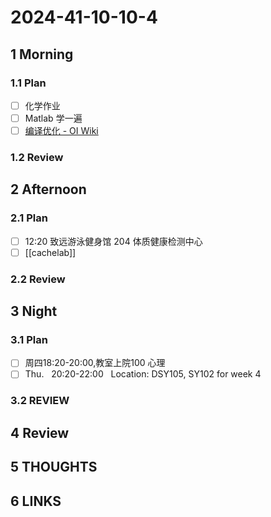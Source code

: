 # 2024-41-10-10-4

## 1 Morning

### 1.1 Plan

- [ ] 化学作业
- [ ] Matlab 学一遍
- [ ] [编译优化 - OI Wiki](https://oi-wiki.org/lang/optimizations/)

### 1.2 Review

## 2 Afternoon

### 2.1 Plan

- [ ] 12:20 致远游泳健身馆 204 体质健康检测中心
- [ ] [[cachelab]]

### 2.2 Review

## 3 Night

### 3.1 Plan

- [ ] 周四18:20-20:00,教室上院100 心理
- [ ] Thu.   20:20-22:00   Location: DSY105, SY102 for week 4

### 3.2 REVIEW

## 4 Review

## 5 THOUGHTS

## 6 LINKS
